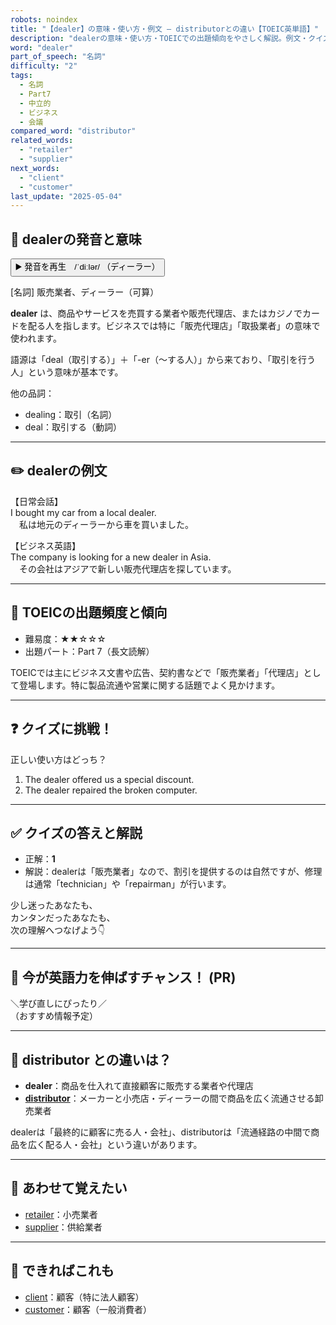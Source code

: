 ```yaml
---
robots: noindex
title: "【dealer】の意味・使い方・例文 ― distributorとの違い【TOEIC英単語】"
description: "dealerの意味・使い方・TOEICでの出題傾向をやさしく解説。例文・クイズ付きでdistributorとの違いもわかりやすく学べます。"
word: "dealer"
part_of_speech: "名詞"
difficulty: "2"
tags:
  - 名詞
  - Part7
  - 中立的
  - ビジネス
  - 会議
compared_word: "distributor"
related_words:
  - "retailer"
  - "supplier"
next_words:
  - "client"
  - "customer"
last_update: "2025-05-04"
---
```


## 🔰 dealerの発音と意味

<button class="play-audio" onclick="playTTS('dealer')">
  <span class="play-audio-main">
    ▶️ 発音を再生　/ˈdiːlər/
  </span>
  <span class="play-audio-sub">
    （ディーラー）
  </span>
</button>

[名詞] 販売業者、ディーラー（可算）

**dealer** は、商品やサービスを売買する業者や販売代理店、またはカジノでカードを配る人を指します。ビジネスでは特に「販売代理店」「取扱業者」の意味で使われます。

語源は「deal（取引する）」＋「-er（～する人）」から来ており、「取引を行う人」という意味が基本です。

他の品詞：  
- dealing：取引（名詞）
- deal：取引する（動詞）

---

## ✏️ dealerの例文

【日常会話】  
I bought my car from a local dealer.  
　私は地元のディーラーから車を買いました。

【ビジネス英語】  
The company is looking for a new dealer in Asia.  
　その会社はアジアで新しい販売代理店を探しています。

---

## 🎯 TOEICの出題頻度と傾向

- 難易度：★★☆☆☆
- 出題パート：Part 7（長文読解）

TOEICでは主にビジネス文書や広告、契約書などで「販売業者」「代理店」として登場します。特に製品流通や営業に関する話題でよく見かけます。

---

## ❓ クイズに挑戦！

正しい使い方はどっち？

1. The dealer offered us a special discount.  
2. The dealer repaired the broken computer.

---

## ✅ クイズの答えと解説

- 正解：**1**
- 解説：dealerは「販売業者」なので、割引を提供するのは自然ですが、修理は通常「technician」や「repairman」が行います。

少し迷ったあなたも、  
カンタンだったあなたも、  
次の理解へつなげよう👇️

---

## 🚀 今が英語力を伸ばすチャンス！ (PR)

<div class="info-center">
＼学び直しにぴったり／<br>  
（おすすめ情報予定）
</div>

---

## 🤔  distributor との違いは？

- **dealer**：商品を仕入れて直接顧客に販売する業者や代理店
- **[distributor](/word/distributor)**：メーカーと小売店・ディーラーの間で商品を広く流通させる卸売業者

dealerは「最終的に顧客に売る人・会社」、distributorは「流通経路の中間で商品を広く配る人・会社」という違いがあります。

---

## 🧩 あわせて覚えたい

- [retailer](/word/retailer)：小売業者
- [supplier](/word/supplier)：供給業者

---

## 📖 できればこれも

- [client](/word/client)：顧客（特に法人顧客）
- [customer](/word/customer)：顧客（一般消費者）

<!-- cvid: aid34_bid41 -->
